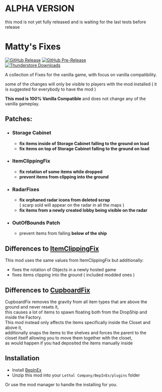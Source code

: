 ALPHA VERSION
=============
this mod is not yet fully released and is waiting for the last tests before release


Matty's Fixes
============
[![GitHub Release](https://img.shields.io/github/v/release/mattymatty97/LTC_MattyFixes?display_name=release&logo=github&logoColor=white)](https://github.com/mattymatty97/LTC_MattyFixes/releases/latest)
[![GitHub Pre-Release](https://img.shields.io/github/v/release/mattymatty97/LTC_MattyFixes?include_prereleases&display_name=release&logo=github&logoColor=white&label=preview)](https://github.com/mattymatty97/LTC_MattyFixes/releases)  
[![Thunderstore Downloads](https://img.shields.io/thunderstore/dt/mattymatty/MattyFixes?style=flat&logo=thunderstore&logoColor=white&label=thunderstore)](https://thunderstore.io/c/lethal-company/p/mattymatty/MattyFixes/)


A collection of Fixes for the vanilla game, with focus on vanilla compatibility.

some of the changes will only be visible to players with the mod installed ( it is suggested for everybody to have the mod )

**This mod is 100% Vanilla Compatible** and does not change any of the vanilla gameplay.

Patches:
--------
- ### Storage Cabinet
  - **fix items inside of Storage Cabinet falling to the ground on load**
  - **fix items on top of Storage Cabinet falling to the ground on load**
- ### ItemClippingFix
  - **fix rotation of some items while dropped**
  - **prevent items from clipping into the ground**
- ### RadarFixes
  - **fix orphaned radar icons from deleted scrap**  
  ( scarp sold will appear on the radar in all the maps )
  - **fix items from a newly created lobby being visible on the radar**
- ### OutOfBounds Patch
  - prevent items from falling **below of the ship**

Differences to [ItemClippingFix](https://thunderstore.io/c/lethal-company/p/ViViKo/ItemClippingFix/)
------------------------
This mod uses the same values from ItemClippingFix but additionally:
- fixes the rotation of Objects in a newly hosted game  
- fixes items clipping into the ground ( included modded ones )

Differences to [CupboardFix](https://thunderstore.io/c/lethal-company/p/Rocksnotch/CupboardFix/)
------------------------
CupboardFix removes the gravity from all item types that are above the ground and never resets it,  
this causes a lot of items to spawn floating both from the DropShip and inside the Factory.  
This mod instead only affects the items specifically inside the Closet and above it,  
additionally snaps the items to the shelves and forces the parent to the closet itself allowing you to move them together with the closet,  
as would happen if you had deposited the items manually inside 

Installation
------------

- Install [BepInEx](https://thunderstore.io/c/lethal-company/p/BepInEx/BepInExPack/)
- Unzip this mod into your `Lethal Company/BepInEx/plugins` folder

Or use the mod manager to handle the installing for you.

